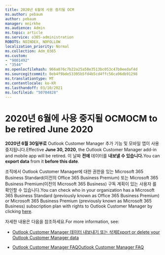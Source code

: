 ```yaml
---
title: 2020년 6월에 사용 중지될 OCM
ms.author: pebaum
author: pebaum
manager: mnirkhe
ms.audience: Admin
ms.topic: article
ms.service: o365-administration
ROBOTS: NOINDEX, NOFOLLOW
localization_priority: Normal
ms.collection: Adm_O365
ms.custom:
- "9001492"
- "3544"
ms.openlocfilehash: 966a076c7b22a25a58e3513bc053c47b0eedaf4d
ms.sourcegitcommit: 0eb4f9bde53395b5fd4b5cd4ffc56ca96db91298
ms.translationtype: MT
ms.contentlocale: ko-KR
ms.lasthandoff: 03/10/2021
ms.locfileid: "50704828"
---
```

# <a name="ocm-to-be-retired-june-2020"></a><span data-ttu-id="4b57c-102">2020년 6월에 사용 중지될 OCM</span><span class="sxs-lookup"><span data-stu-id="4b57c-102">OCM to be retired June 2020</span></span>


<span data-ttu-id="4b57c-103">**2020년 6월 30일부로** Outlook Customer Manager 추가 기능 및 모바일 앱이 사용 중지됩니다.</span><span class="sxs-lookup"><span data-stu-id="4b57c-103">Effective **June 30, 2020**, the Outlook Customer Manager add-in and mobile app will be retired.</span></span> <span data-ttu-id="4b57c-104">이 날짜 **전에** 데이터를 **내보낼 수 있습니다.**</span><span class="sxs-lookup"><span data-stu-id="4b57c-104">You can  **export data**  from it  **before this date**.</span></span>  

<span data-ttu-id="4b57c-105">조직에서 Outlook Customer Manager에 대한 권한을 있는 Microsoft 365 Business Standard(이전의 Office 365 Business Premium) 또는 Microsoft 365 Business Premium(이전의 [](https://admin.microsoft.com/AdminPortal/Home?ref=/users)Microsoft 365 Business) 구독 계획이 있는 사용자 를 확인할 수 있습니다.</span><span class="sxs-lookup"><span data-stu-id="4b57c-105">You can check who in your organization has a Microsoft 365 Business Standard (previously known as Office 365 Business Premium) or Microsoft 365 Business Premium (previously known as Microsoft 365 Business) subscription plan with rights to Outlook Customer Manager by clicking [here](https://admin.microsoft.com/AdminPortal/Home?ref=/users).</span></span>

<span data-ttu-id="4b57c-106">자세한 내용은 다음을 참조하세요.</span><span class="sxs-lookup"><span data-stu-id="4b57c-106">For more information, see:</span></span>

- [<span data-ttu-id="4b57c-107">Outlook Customer Manager 데이터 내보내기 또는 삭제</span><span class="sxs-lookup"><span data-stu-id="4b57c-107">Export or delete your Outlook Customer Manager data</span></span>](https://support.office.com/article/1a421cb4-e8de-4b44-bfb8-710b92820439)

- [<span data-ttu-id="4b57c-108">Outlook Customer Manager FAQ</span><span class="sxs-lookup"><span data-stu-id="4b57c-108">Outlook Customer Manager FAQ</span></span>](https://techcommunity.microsoft.com/t5/outlook-customer-manager/faq-frequently-asked-questions-about-outlook-customer-manager/m-p/29680)
